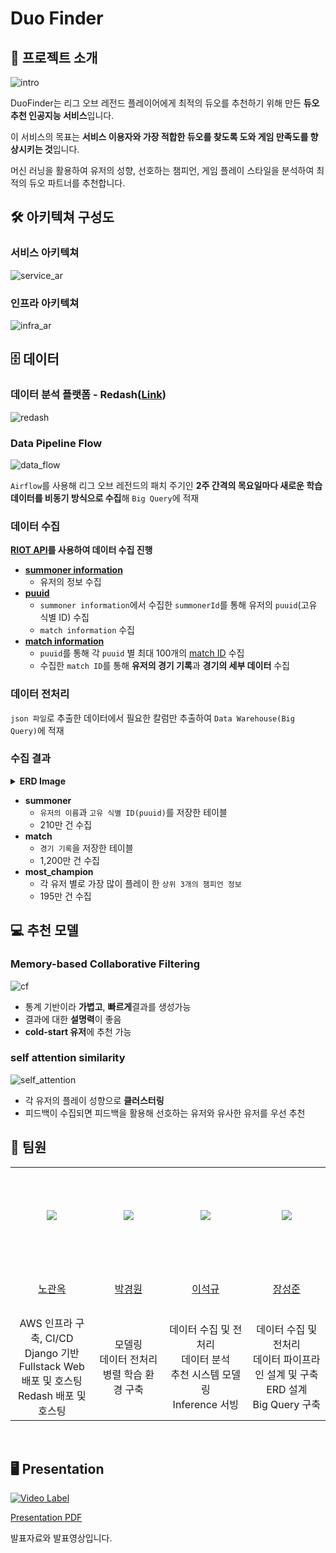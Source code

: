 # Duo Finder

## 📌 프로젝트 소개
![intro](./assets/intro.gif)

DuoFinder는 리그 오브 레전드 플레이어에게 최적의 듀오를 추천하기 위해 만든 **듀오 추천 인공지능 서비스**입니다.

이 서비스의 목표는 **서비스 이용자와 가장 적합한 듀오를 찾도록 도와 게임 만족도를 향상시키는 것**입니다.

머신 러닝을 활용하여 유저의 성향, 선호하는 챔피언, 게임 플레이 스타일을 분석하여 최적의 듀오 파트너를 추천합니다.

## 🛠️ 아키텍쳐 구성도

### 서비스 아키텍쳐

![service_ar](./assets/service_ar.png)

### 인프라 아키텍쳐

![infra_ar](./assets/infra_ar.png)


## 🗄️ 데이터

### 데이터 분석 플랫폼 - Redash([Link](https://analysis.duofinder.kr/public/dashboards/9WWi0bfCKTeORxVVwN7rQhGeCAuTWoK9B7vUZ4nI?org_slug=default))

![redash](./assets/redash.png)

### Data Pipeline Flow

![data_flow](./assets/data_flow.png)

`Airflow`를 사용해 리그 오브 레전드의 패치 주기인 **2주 간격의 목요일마다 새로운 학습 데이터를 비동기 방식으로 수집**해 `Big Query`에 적재

### 데이터 수집

**[RIOT API](https://developer.riotgames.com/apis)를 사용하여 데이터 수집 진행**

- **[summoner information](https://developer.riotgames.com/apis#league-v4/GET_getLeagueEntries)**
    - 유저의 정보 수집
- **[puuid](https://developer.riotgames.com/apis#summoner-v4/GET_getBySummonerId)**
    - `summoner information`에서 수집한 `summonerId`를 통해 유저의 `puuid`(고유 식별 ID) 수집
    - `match information` 수집
- **[match information](https://developer.riotgames.com/apis#match-v5/GET_getMatch)**
    - `puuid`를 통해 각 `puuid` 별 최대 100개의 [match ID](https://developer.riotgames.com/apis#match-v5/GET_getMatchIdsByPUUID) 수집
    - 수집한 `match ID`를 통해 **유저의 경기 기록**과 **경기의 세부 데이터** 수집

### 데이터 전처리
`json 파일`로 추출한 데이터에서 필요한 칼럼만 추출하여 `Data Warehouse(Big Query)`에 적재

### 수집 결과
<details>
    <summary><b>ERD Image</b></summary>
    <div markdown="1">
        <img src="./assets/erd.png">
    </div>
</details>

- **summoner**
    - `유저의 이름`과 `고유 식별 ID(puuid)`를 저장한 테이블
    - 210만 건 수집
- **match**
    - `경기 기록`을 저장한 테이블
    - 1,200만 건 수집
- **most_champion**
    - 각 유저 별로 가장 많이 플레이 한 `상위 3개의 챔피언 정보`
    - 195만 건 수집

## 💻 추천 모델
### Memory-based Collaborative Filtering
![cf](./assets/cf.png)
- 통계 기반이라 **가볍고**, **빠르게**결과를 생성가능
- 결과에 대한 **설명력**이 좋음
- **cold-start 유저**에 추천 가능

### self attention similarity
![self_attention](./assets/self_attention.png)
- 각 유저의 플레이 성향으로 **클러스터링**
- 피드백이 수집되면 피드백을 활용해 선호하는 유저와 유사한 유저를 우선 추천

## 🤖 팀원
<table align="center">
  <tr height="155px">
    <td align="center" width="150px">
      <a href="https://github.com/kwanok"><img src="https://avatars.githubusercontent.com/u/61671343?v=4"/></a>
    </td>
    <td align="center" width="150px">
      <a href="https://github.com/power16one5"><img src="https://avatars.githubusercontent.com/u/149750944?v=4"/></a>
    </td>
    <td align="center" width="150px">
      <a href="https://github.com/seokulee"><img src="https://avatars.githubusercontent.com/u/117346160?v=4"/></a>
    </td>
    <td align="center" width="150px">
      <a href="https://github.com/ksj1368"><img src="https://avatars.githubusercontent.com/u/83360918?v=4"/></a>
    </td>
  </tr>
  <tr height="80px">
    <td align="center" width="150px">
      <a href="https://github.com/kwanok">노관옥</a>
    </td>
    <td align="center" width="150px">
      <a href="https://github.com/power16one5">박경원</a>
    </td>
    <td align="center" width="150px">
      <a href="https://github.com/seokulee">이석규</a>
    </td>
    <td align="center" width="150px">
      <a href="https://github.com/ksj1368">장성준</a>
    </td>
  </tr>
  <tr height="80px">
    <td align="center" width="150px">
    AWS 인프라 구축, CI/CD<br>
    Django 기반 Fullstack Web 배포 및 호스팅<br>
    Redash 배포 및 호스팅<br>
    </td>
    <td align="center" width="150px">
    모델링<br>
    데이터 전처리<br>
    병렬 학습 환경 구축<br>
    </td>
    <td align="center" width="150px">
    데이터 수집 및 전처리<br>
    데이터 분석<br>
    추천 시스템 모델링<br>
    Inference 서빙<br>
    </td>
    <td align="center" width="150px">
    데이터 수집 및 전처리<br>
    데이터 파이프라인 설계 및 구축<br>
    ERD 설계<br>
    Big Query 구축<br>
    </td>
  </tr>
</table>
&nbsp;

## 🖥️ Presentation

[![Video Label](http://img.youtube.com/vi/qHoMXQILScI/0.jpg)](https://youtu.be/qHoMXQILScI)

[Presentation PDF](./assets/duo_finder_pdf.pdf)

발표자료와 발표영상입니다.
